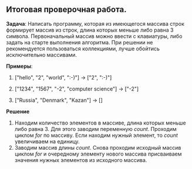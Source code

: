 ## Итоговая проверочная работа.

**Задача**: Написать программу, которая из имеющегося массива строк формирует массив из строк, длина которых меньше либо равна 3 символа. Первоначальный массив можно ввести с клавиатуры, либо задать на старте выполнения алгоритма. При решении не рекомендуется пользоваться коллекциями, лучше обойтись исключительно массивами.

**Примеры**:

1. ["hello", "2", "world", ":-)"] -> ["2", ":-)"]

2. ["1234", "1567", "-2", "computer science"] -> ["-2"]

3. ["Russia", "Denmark", "Kazan"] -> []

**Решение**
1. Находим количество элементов в массиве, длина которых меньше либо равна 3. Для этого заводим переменную *count*. Проходим циклом *for* по массиву. Если находим нужный элемент, то *count* увеличиваем на единицу.
2. Заводим массив длины *count*. Снова проходим исходный массив циклом *for* и очередному элементу нового массива присваиваем значения нужных элементов из исходного массива.